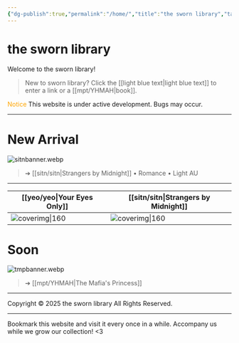 ```yaml
---
{"dg-publish":true,"permalink":"/home/","title":"the sworn library","tags":["gardenEntry"]}
---
```


# the sworn library
Welcome to the sworn library!

> New to sworn library?
Click the [[light blue text\|light blue text]] to enter a link or a [[mpt/YHMAH\|book]].

<span style="color:#FFA500">Notice</span>
This website is under active development. Bugs may occur.

***

# New Arrival
![sitnbanner.webp](/img/user/sitn/sitnbanner.webp)
> ➔ [[sitn/sitn\|Strangers by Midnight]] • Romance • Light AU


***

| [[yeo/yeo\|Your Eyes Only]]         | [[sitn/sitn\|Strangers by Midnight]]  |
| ------------------------------- | -------------------------------- |
| ![coverimg\|160](/img/user/yeo/yeostorage/yeocover.webp) | ![coverimg\|160](/img/user/sitn/sitncover.webp) |

# Soon

![tmpbanner.webp](/img/user/b%20storage/a%20storage/tmpbanner.webp)
>  ➔ [[mpt/YHMAH\|The Mafia's Princess]] 

---
Copyright © 2025 the sworn library
All Rights Reserved.

***

Bookmark this website and visit it every once in a while. Accompany us while we grow our collection! <3